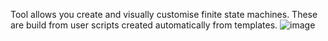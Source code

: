 Tool allows you create and visually customise finite state machines.
These are build from user scripts created automatically from templates.
![image](https://user-images.githubusercontent.com/94983728/231269867-9f41b98d-3c08-4d0c-8cfc-4ff3e0edc00a.png)
